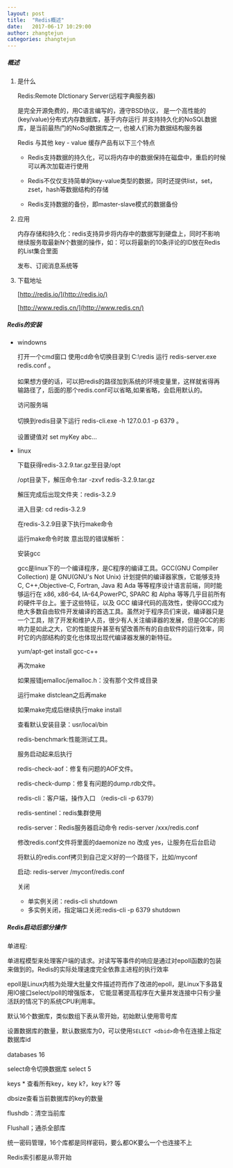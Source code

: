 ```yaml
---
layout: post
title:  "Redis概述"
date:   2017-06-17 10:29:00
author: zhangtejun
categories: zhangtejun
---
```

##### 概述

1. 是什么

	Redis:Remote DIctionary Server(远程字典服务器)


	是完全开源免费的，用C语言编写的，遵守BSD协议，
	是一个高性能的(key/value)分布式内存数据库，基于内存运行
	并支持持久化的NoSQL数据库，是当前最热门的NoSql数据库之一,
	也被人们称为数据结构服务器

	Redis 与其他 key - value 缓存产品有以下三个特点

	* Redis支持数据的持久化，可以将内存中的数据保持在磁盘中，重启的时候可以再次加载进行使用

	* Redis不仅仅支持简单的key-value类型的数据，同时还提供list，set，zset，hash等数据结构的存储

	* Redis支持数据的备份，即master-slave模式的数据备份

2. 应用

	内存存储和持久化：redis支持异步将内存中的数据写到硬盘上，同时不影响继续服务取最新N个数据的操作，如：可以将最新的10条评论的ID放在Redis的List集合里面

	发布、订阅消息系统等

3. 下载地址

	[http://redis.io/](http://redis.io/)

	[http://www.redis.cn/](http://www.redis.cn/)


##### Redis的安装
	
* windowns

   打开一个cmd窗口 使用cd命令切换目录到 C:\redis 运行 redis-server.exe redis.conf 。<br><br>如果想方便的话，可以把redis的路径加到系统的环境变量里，这样就省得再输路径了，后面的那个redis.conf可以省略,如果省略，会启用默认的。

   访问服务端<br><br>切换到redis目录下运行 redis-cli.exe -h 127.0.0.1 -p 6379 。<br><br>设置键值对 set myKey abc...
* linux

	下载获得redis-3.2.9.tar.gz至目录/opt

	/opt目录下，解压命令:tar -zxvf redis-3.2.9.tar.gz

	解压完成后出现文件夹：redis-3.2.9

	进入目录: cd redis-3.2.9

	在redis-3.2.9目录下执行make命令

	运行make命令时故
	意出现的错误解析：

	安装gcc

	gcc是linux下的一个编译程序，是C程序的编译工具。GCC(GNU Compiler Collection) 是 GNU(GNU's Not Unix) 计划提供的编译器家族，它能够支持 C, C++,Objective-C, Fortran, Java 和 Ada 等等程序设计语言前端，同时能够运行在 x86, x86-64, IA-64,PowerPC, SPARC 和 Alpha 等等几乎目前所有的硬件平台上。鉴于这些特征，以及 GCC 编译代码的高效性，使得GCC成为绝大多数自由软件开发编译的首选工具。虽然对于程序员们来说，编译器只是一个工具，除了开发和维护人员，很少有人关注编译器的发展，但是GCC的影响力是如此之大，它的性能提升甚至有望改善所有的自由软件的运行效率，同时它的内部结构的变化也体现出现代编译器发展的新特征。

	yum/apt-get install gcc-c++


	再次make

	如果报错jemalloc/jemalloc.h：没有那个文件或目录

	运行make distclean之后再make

	如果make完成后继续执行make install

	查看默认安装目录：usr/local/bin

	redis-benchmark:性能测试工具。
	
	服务启动起来后执行

	redis-check-aof：修复有问题的AOF文件。

	redis-check-dump：修复有问题的dump.rdb文件。

	redis-cli：客户端，操作入口 （redis-cli -p 6379）

	redis-sentinel：redis集群使用

	redis-server：Redis服务器启动命令 redis-server /xxx/redis.conf


	修改redis.conf文件将里面的daemonize no 改成 yes，让服务在后台启动

	将默认的redis.conf拷贝到自己定义好的一个路径下，比如/myconf

	启动: redis-server /myconf/redis.conf
	
	关闭
	
	* 单实例关闭：redis-cli shutdown
	* 多实例关闭，指定端口关闭:redis-cli -p 6379 shutdown

##### Redis启动后部分操作

单进程:

   单进程模型来处理客户端的请求。对读写等事件的响应是通过对epoll函数的包装来做到的。Redis的实际处理速度完全依靠主进程的执行效率

epoll是Linux内核为处理大批量文件描述符而作了改进的epoll，是Linux下多路复用IO接口select/poll的增强版本，
它能显著提高程序在大量并发连接中只有少量活跃的情况下的系统CPU利用率。

默认16个数据库，类似数组下表从零开始，初始默认使用零号库

设置数据库的数量，默认数据库为0，可以使用`SELECT <dbid>`命令在连接上指定数据库id<br><br>  databases 16

select命令切换数据库  select 5

keys * 查看所有key，key k?，key k?? 等

dbsize查看当前数据库的key的数量

flushdb：清空当前库

Flushall；通杀全部库

统一密码管理，16个库都是同样密码，要么都OK要么一个也连接不上

Redis索引都是从零开始




